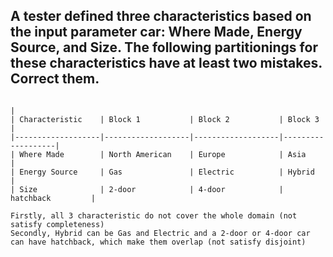## A tester defined three characteristics based on the input parameter car: Where Made, Energy Source, and Size. The following partitionings for these characteristics have at least two mistakes. Correct them.
                                                                                    |
    | Characteristic    | Block 1           | Block 2           | Block 3           |
    |-------------------|-------------------|-------------------|-------------------|
    | Where Made        | North American    | Europe            | Asia              |
    | Energy Source     | Gas               | Electric          | Hybrid            |
    | Size              | 2-door            | 4-door            | hatchback         |

    Firstly, all 3 characteristic do not cover the whole domain (not satisfy completeness)
    Secondly, Hybrid can be Gas and Electric and a 2-door or 4-door car can have hatchback, which make them overlap (not satisfy disjoint)